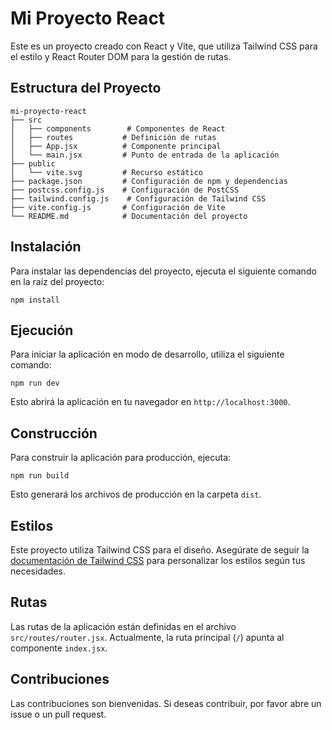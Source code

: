 # Mi Proyecto React

Este es un proyecto creado con React y Vite, que utiliza Tailwind CSS para el estilo y React Router DOM para la gestión de rutas.

## Estructura del Proyecto

```
mi-proyecto-react
├── src
│   ├── components        # Componentes de React
│   ├── routes           # Definición de rutas
│   ├── App.jsx          # Componente principal
│   └── main.jsx         # Punto de entrada de la aplicación
├── public
│   └── vite.svg         # Recurso estático
├── package.json         # Configuración de npm y dependencias
├── postcss.config.js    # Configuración de PostCSS
├── tailwind.config.js    # Configuración de Tailwind CSS
├── vite.config.js       # Configuración de Vite
└── README.md            # Documentación del proyecto
```

## Instalación

Para instalar las dependencias del proyecto, ejecuta el siguiente comando en la raíz del proyecto:

```
npm install
```

## Ejecución

Para iniciar la aplicación en modo de desarrollo, utiliza el siguiente comando:

```
npm run dev
```

Esto abrirá la aplicación en tu navegador en `http://localhost:3000`.

## Construcción

Para construir la aplicación para producción, ejecuta:

```
npm run build
```

Esto generará los archivos de producción en la carpeta `dist`.

## Estilos

Este proyecto utiliza Tailwind CSS para el diseño. Asegúrate de seguir la [documentación de Tailwind CSS](https://tailwindcss.com/docs/installation) para personalizar los estilos según tus necesidades.

## Rutas

Las rutas de la aplicación están definidas en el archivo `src/routes/router.jsx`. Actualmente, la ruta principal (`/`) apunta al componente `index.jsx`.

## Contribuciones

Las contribuciones son bienvenidas. Si deseas contribuir, por favor abre un issue o un pull request.